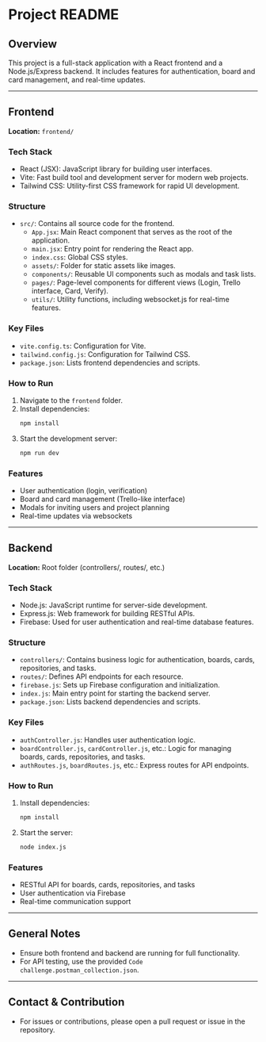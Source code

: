 ﻿# Project README

## Overview
This project is a full-stack application with a React frontend and a Node.js/Express backend. It includes features for authentication, board and card management, and real-time updates.

---

## Frontend

**Location:** `frontend/`

### Tech Stack
- React (JSX): JavaScript library for building user interfaces.
- Vite: Fast build tool and development server for modern web projects.
- Tailwind CSS: Utility-first CSS framework for rapid UI development.

### Structure
- `src/`: Contains all source code for the frontend.
  - `App.jsx`: Main React component that serves as the root of the application.
  - `main.jsx`: Entry point for rendering the React app.
  - `index.css`: Global CSS styles.
  - `assets/`: Folder for static assets like images.
  - `components/`: Reusable UI components such as modals and task lists.
  - `pages/`: Page-level components for different views (Login, Trello interface, Card, Verify).
  - `utils/`: Utility functions, including websocket.js for real-time features.

### Key Files
- `vite.config.ts`: Configuration for Vite.
- `tailwind.config.js`: Configuration for Tailwind CSS.
- `package.json`: Lists frontend dependencies and scripts.

### How to Run
1. Navigate to the `frontend` folder.
2. Install dependencies:
   ```bash
   npm install
   ```
3. Start the development server:
   ```bash
   npm run dev
   ```

### Features
- User authentication (login, verification)
- Board and card management (Trello-like interface)
- Modals for inviting users and project planning
- Real-time updates via websockets

---

## Backend

**Location:** Root folder (controllers/, routes/, etc.)

### Tech Stack
- Node.js: JavaScript runtime for server-side development.
- Express.js: Web framework for building RESTful APIs.
- Firebase: Used for user authentication and real-time database features.

### Structure
- `controllers/`: Contains business logic for authentication, boards, cards, repositories, and tasks.
- `routes/`: Defines API endpoints for each resource.
- `firebase.js`: Sets up Firebase configuration and initialization.
- `index.js`: Main entry point for starting the backend server.
- `package.json`: Lists backend dependencies and scripts.

### Key Files
- `authController.js`: Handles user authentication logic.
- `boardController.js`, `cardController.js`, etc.: Logic for managing boards, cards, repositories, and tasks.
- `authRoutes.js`, `boardRoutes.js`, etc.: Express routes for API endpoints.

### How to Run
1. Install dependencies:
   ```bash
   npm install
   ```
2. Start the server:
   ```bash
   node index.js
   ```

### Features
- RESTful API for boards, cards, repositories, and tasks
- User authentication via Firebase
- Real-time communication support

---

## General Notes
- Ensure both frontend and backend are running for full functionality.
- For API testing, use the provided `Code challenge.postman_collection.json`.

---

## Contact & Contribution
- For issues or contributions, please open a pull request or issue in the repository.

